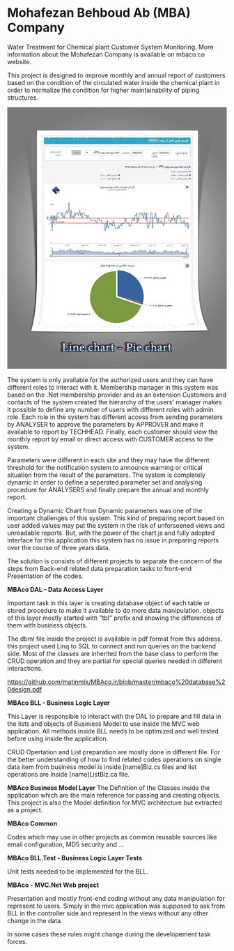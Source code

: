 # Mohafezan Behboud Ab (MBA) Company 
Water Treatment for Chemical plant Customer System Monitoring.
More information about the Mohafezan Company is available on mbaco.co website.

This project is designed to improve monthly and annual report of customers based on the condition of the circulated water inside the chemical plant in order to normalize the condition for higher maintainability of piping structures.

![alt text](https://github.com/matinmlk/MBAco.ir/blob/master/showpic%20(2).jpeg)

The system is only available for the authorized users and they can have different roles to interact with it. Membership manager in this system was based on the .Net membership provider and as an extension Customers and contacts of the system created the hierarchy of the users' manager makes it possible to define any number of users with different roles with admin role. Each role in the system has different access from sending parameters by ANALYSER to approve the parameters by APPROVER and make it available to report by TECHHEAD.  Finally, each customer should view the monthly report by email or direct access with CUSTOMER access to the system.

Parameters were different in each site and they may have the different threshold for the notification system to announce warning or critical situation from the result of the parameters. The system is completely dynamic in order to define a seperated parameter set and analysing procedure for ANALYSERS and finally prepare the annual and monthly report.

Creating a Dynamic Chart from Dynamic parameters was one of the important challenges of this system. This kind of preparing report based on user added values may put the system in the risk of unforseened views and unreadable reports. But, with the power of the chart.js and fully adopted interface for this application this system has no issue in preparing reports over the course of three years data.


The solution is consists of different projects to separate the concern of the steps from Back-end related data preparation tasks to front-end Presentation of the codes.

__MBAco DAL - Data Access Layer__

Important task in this layer is creating database object of each table or stored procedure to make it available to do more data manipulation. objects of this layer mostly started with "tbl" prefix and showing the differences of them with business objects.

The dbml file inside the project is available in pdf format from this address. this project used Linq to SQL to connect and run queries on the backend side. Most of the classes are inherited from the base class to perform the CRUD operation and they are partial for special queries needed in different interactions.

https://github.com/matinmlk/MBAco.ir/blob/master/mbaco%20database%20design.pdf

__MBAco BLL - Business Logic Layer__ 

This Layer is responsible to interact with the DAL to prepare and fill data in the lists and objects of Businiess Model to use inside the MVC web application. All methods inside BLL needs to be optimized and well tested before using inside the application. 

CRUD Opertation and List preparation are mostly done in different file. For the better understanding of how to find related codes operations on single data item from business model is inside [name]Biz.cs files and list operations are inside [name]ListBiz.ca file.

__MBAco Business Model Layer__
The Definition of the Classes inside the application which are the main reference for passing and creating objects. This project is also the Model definition for MVC architecture but extracted as a project.
 

__MBAco Common__

Codes which may use in other projects as common reusable sources like email configuration, MD5 security and ...

__MBAco BLL.Test - Business Logic Layer Tests__

Unit tests needed to be implemented for the BLL.

__MBAco - MVC.Net Web project__

Presentation and mostly front-end coding without any data manipulation for represent to users. Simply in the mvc application was supposed to ask from BLL in the controller side and represent in the views without any other change in the data. 

In some cases these rules might change during the developement task forces.
